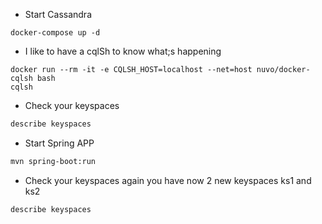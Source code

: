 

- Start Cassandra

```
docker-compose up -d
```


- I like to have a cqlSh to know what;s happening

```
docker run --rm -it -e CQLSH_HOST=localhost --net=host nuvo/docker-cqlsh bash
cqlsh
```

- Check your keyspaces

```bash
describe keyspaces
```

- Start Spring APP

```bash
mvn spring-boot:run
```

- Check your keyspaces again you have now 2 new keyspaces ks1 and ks2

```bash
describe keyspaces
```




